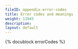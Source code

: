 ```yaml
---
fileID: appendix-error-codes
title: Error codes and meanings
weight: 11945
description: 
layout: default
---
```

{% docublock errorCodes %}

